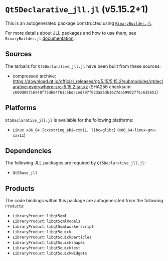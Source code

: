 # `Qt5Declarative_jll.jl` (v5.15.2+1)

This is an autogenerated package constructed using [`BinaryBuilder.jl`](https://github.com/JuliaPackaging/BinaryBuilder.jl).

For more details about JLL packages and how to use them, see `BinaryBuilder.jl` [documentation](https://juliapackaging.github.io/BinaryBuilder.jl/dev/jll/).

## Sources

The tarballs for `Qt5Declarative_jll.jl` have been built from these sources:

* compressed archive: https://download.qt.io/official_releases/qt/5.15/5.15.2/submodules/qtdeclarative-everywhere-src-5.15.2.tar.xz (SHA256 checksum: `c600d09716940f75d684f61c5bdaced797f623a86db1627da599027f6c635651`)

## Platforms

`Qt5Declarative_jll.jl` is available for the following platforms:

* `Linux x86_64 {cxxstring_abi=cxx11, libc=glibc}` (`x86_64-linux-gnu-cxx11`)

## Dependencies

The following JLL packages are required by `Qt5Declarative_jll.jl`:

* `Qt5Base_jll`

## Products

The code bindings within this package are autogenerated from the following `Products`:

* `LibraryProduct`: `libqt5qml`
* `LibraryProduct`: `libqt5qmlmodels`
* `LibraryProduct`: `libqt5qmlworkerscript`
* `LibraryProduct`: `libqt5quick`
* `LibraryProduct`: `libqt5quickparticles`
* `LibraryProduct`: `libqt5quickshapes`
* `LibraryProduct`: `libqt5quicktest`
* `LibraryProduct`: `libqt5quickwidgets`

